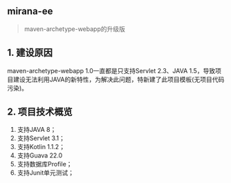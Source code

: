 mirana-ee
---------
> maven-archetype-webapp的升级版

## 1. 建设原因
maven-archetype-webapp 1.0一直都是只支持Servlet 2.3、JAVA 1.5，导致项目建设无法利用JAVA的新特性，为解决此问题，特新建了此项目模板(无项目代码污染)。

## 2. 项目技术概览
1. 支持JAVA 8；
2. 支持Servlet 3.1；
3. 支持Kotlin 1.1.2；
4. 支持Guava 22.0
5. 支持数据库Profile；
6. 支持Junit单元测试；